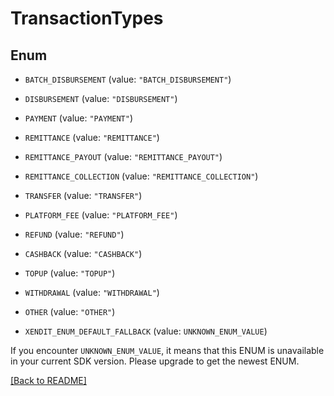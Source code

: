 # TransactionTypes

## Enum


* `BATCH_DISBURSEMENT` (value: `"BATCH_DISBURSEMENT"`)

* `DISBURSEMENT` (value: `"DISBURSEMENT"`)

* `PAYMENT` (value: `"PAYMENT"`)

* `REMITTANCE` (value: `"REMITTANCE"`)

* `REMITTANCE_PAYOUT` (value: `"REMITTANCE_PAYOUT"`)

* `REMITTANCE_COLLECTION` (value: `"REMITTANCE_COLLECTION"`)

* `TRANSFER` (value: `"TRANSFER"`)

* `PLATFORM_FEE` (value: `"PLATFORM_FEE"`)

* `REFUND` (value: `"REFUND"`)

* `CASHBACK` (value: `"CASHBACK"`)

* `TOPUP` (value: `"TOPUP"`)

* `WITHDRAWAL` (value: `"WITHDRAWAL"`)

* `OTHER` (value: `"OTHER"`)

* `XENDIT_ENUM_DEFAULT_FALLBACK` (value: `UNKNOWN_ENUM_VALUE`)

If you encounter `UNKNOWN_ENUM_VALUE`, it means that this ENUM is unavailable in your current SDK version. Please upgrade to get the newest ENUM.

[[Back to README]](../../README.md)


